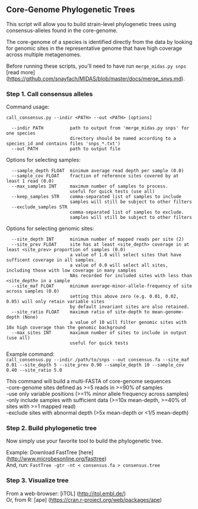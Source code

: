## Core-Genome Phylogenetic Trees

This script will allow you to build strain-level phylogenetic trees using consensus-alleles found in the core-genome.   

The core-genome of a species is identified directly from the data by looking for genomic sites in the representative genome that have high coverage across multiple metagenomes.  

Before running these scripts, you'll need to have run `merge_midas.py snps` [read more] (https://github.com/snayfach/MIDAS/blob/master/docs/merge_snvs.md).

### Step 1. Call consensus alleles

Command usage:  

``` 
call_consensus.py --indir <PATH> --out <PATH> [options]

  --indir PATH          path to output from 'merge_midas.py snps' for one species
                        directory should be named according to a species_id and contains files 'snps_*.txt')  
  --out PATH            path to output file
```

Options for selecting samples:

```
  --sample_depth FLOAT  minimum average read depth per sample (0.0)  
  --sample_cov FLOAT    fraction of reference sites covered by at least 1 read (0.0)  
  --max_samples INT     maximum number of samples to process.  
                        useful for quick tests (use all)  
  --keep_samples STR    comma-separated list of samples to include  
                        samples will still be subject to other filters  
  --exclude_samples STR
                        comma-separated list of samples to exclude.  
                        samples will still be subject to other filters  
```

Options for selecting genomic sites:

```
  --site_depth INT      minimum number of mapped reads per site (2)
  --site_prev FLOAT     site has at least <site_depth> coverage in at least <site_prev> proportion of samples (0.0)
                        a value of 1.0 will select sites that have sufficent coverage in all samples.
                        a value of 0.0 will select all sites, including those with low coverage in many samples 
                        NAs recorded for included sites with less than <site_depth> in a sample 
  --site_maf FLOAT      minimum average-minor-allele-frequency of site across samples (0.0)
                        setting this above zero (e.g. 0.01, 0.02, 0.05) will only retain variable sites
                        by default invariant sites are also retained.
  --site_ratio FLOAT    maximum ratio of site-depth to mean-genome-depth (None)
                        a value of 10 will filter genomic sites with 10x high coverage than the genomic background
  --max_sites INT       maximum number of sites to include in output (use all)
                        useful for quick tests
```

Example command:  
`call_consensus.py --indir /path/to/snps --out consensus.fa --site_maf 0.01 --site_depth 5 --site_prev 0.90 --sample_depth 10 --sample_cov 0.40 --site_ratio 5.0`

This command will build a multi-FASTA of core-genome sequences   
-core-genome sites defined as >=5 reads in >=90% of samples  
-use only variable positions (>=1% minor allele frequency across samples)  
-only include samples with sufficient data (>=10x mean-depth, >=40% of sites with >=1 mapped read)  
-exclude sites with abnormal depth (>5x mean-depth or <1/5 mean-depth)  



### Step 2. Build phylogenetic tree
Now simply use your favorite tool to build the phylogenetic tree.

Example:
Download FastTree [here] (http://www.microbesonline.org/fasttree)  
And, run: `FastTree -gtr -nt < consensus.fa > consensus.tree `


### Step 3. Visualize tree
From a web-browser: [iTOL] (http://itol.embl.de/)  
Or, from R: [ape] (https://cran.r-project.org/web/packages/ape)


